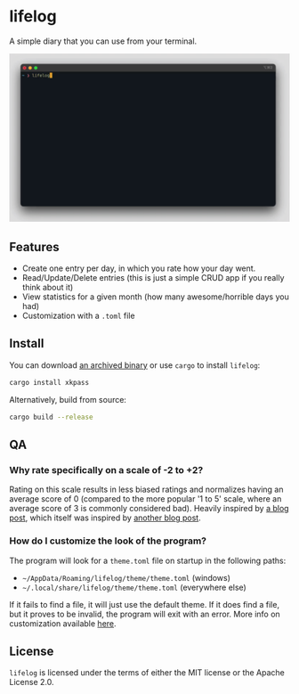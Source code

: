 # lifelog

A simple diary that you can use from your terminal.

![lifelog-demo](./assets/lifelog-demo.gif)

## Features

- Create one entry per day, in which you rate how your day went.
- Read/Update/Delete entries (this is just a simple CRUD app if you really think about it)
- View statistics for a given month (how many awesome/horrible days you had)
- Customization with a `.toml` file

## Install

You can download [an archived binary](https://github.com/DurbeKK/lifelog/releases) or use `cargo` to install `lifelog`:

```bash
cargo install xkpass
```

Alternatively, build from source:

```bash
cargo build --release
```

## QA

### Why rate specifically on a scale of -2 to +2?

Rating on this scale results in less biased ratings and normalizes having an average score of 0 (compared to the more popular '1 to 5' scale, where an average score of 3 is commonly considered bad). Heavily inspired by [a blog post](https://ihatereality.space/03-a-place-to-pause/), which itself was inspired by [another blog post](https://optozorax.github.io/p/5-point-ratings-are-wrong/).

### How do I customize the look of the program?

The program will look for a `theme.toml` file on startup in the following paths:

- `~/AppData/Roaming/lifelog/theme/theme.toml` (windows)
- `~/.local/share/lifelog/theme/theme.toml` (everywhere else)

If it fails to find a file, it will just use the default theme.
If it does find a file, but it proves to be invalid, the program will exit with an error.
More info on customization available [here](https://docs.rs/cursive/0.19.0/cursive/theme/index.html#configuring-theme-with-toml).

## License

`lifelog` is licensed under the terms of either the MIT license or the Apache License 2.0.
